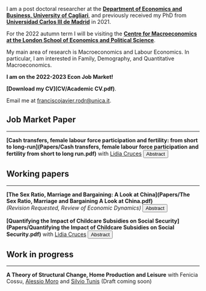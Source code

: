 I am a post doctoral researcher at the **[Department of Economics and Business, University of Cagliari](https://www.unica.it/unica/en/dip_scienzeecoaziend.page)**, and previously received my PhD from **[Universidad Carlos III de Madrid](http://economics.uc3m.es/)** in 2021.

For the 2022 autumn term I will be visiting the **[Centre for Macroeconomics at the London School of Economics and Political Science](https://www.lse.ac.uk/CFM)**.

My main area of research is Macroeconomics and Labour Economics. In particular, I am interested in Family, Demography, and Quantitative Macroeconomics.

**I am on the 2022-2023 Econ Job Market!**

**[Download my CV](CV/Academic CV.pdf)**.

Email me at [franciscojavier.rodr@unica.it](mailto:franciscojavier.rodr@unica.it).

## Job Market Paper

---

**[Cash transfers, female labour force participation and fertility: from short to long-run](Papers/Cash transfers, female labour force participation and fertility from short to long run.pdf)** with [Lidia Cruces](https://sites.google.com/view/lidiacruces/home?authuser=0)
<span class="brsmall"></span> 
<button class="abstract_button" onclick="ShowAndHide('abstractjmp')"><span class="text">Abstract</span></button>

<div ID="abstractjmp" STYLE="display:none"><p>Developed countries face a demographic scenario of population decline driven by low fertility rates. As a response, governments are deploying family policies to increase the number of children. The empirical literature cleanly identifies the short-term effects of these policy interventions. In this paper, we propose a dynamic life-cycle model of fertility and labour force participation for women, and calibrate it to the results of a natural experiment involving cash transfers upon birth in Spain. We retrieve the long-term effects via the model, and find that they are about half as large. Moreover, find that an alternative policy consisting of childcare subsidisation yields only slightly smaller effects on fertility, but positive labour force participation effects. Finally, we explore how the coexistence in Spain of temporal and permanent contracts with different earnings profiles affects fertility and interacts with cash transfers. The effects of this type of labour market are large, driven by increased returns to experience during crucial child-rearing years. However, the results on the effects of the cash transfers do not change in a scenario with a unique type of contract.</p></div>

## Working papers

---

**[The Sex Ratio, Marriage and Bargaining: A Look at China](Papers/The Sex Ratio, Marriage and Bargaining A Look at China.pdf)**\
*(Revision Requested, Review of Economic Dynamics)* 
<span class="brsmall"></span> 
<button class="abstract_button" onclick="ShowAndHide('abstract1')"><span class="text">Abstract</span></button>

<div ID="abstract1" STYLE="display:none"><p>I study married people's time allocation decisions under an unbalanced sex ratio, to answer whether bargaining between spouses should be accounted for (e.g. the collective model of the household) or not (unitary model). I document a substantial increase in the leisure ratio between married women and men in China from 1990 to 2010, calibrate a model of marriage, bargaining and marital sorting to the baseline year, and compare the predictions of a collective and unitary versions in 2010. In the former the leisure ratio does increase, but not in the latter. Via a decomposition exercise I find that the sex ratio accounts for about four hours of extra leisure per week for married women, driven by a decrease in paid work. The effect on married men is of the same magnitude and opposite sign. My results suggest that accounting for bargaining seems to be crucial to explain the sex-specific impact of changes that affect differently men and women.</p></div>
 

**[Quantifying the Impact of Childcare Subsidies on Social Security](Papers/Quantifying the Impact of Childcare Subsidies on Social Security.pdf)** with [Lidia Cruces](https://sites.google.com/view/lidiacruces/home?authuser=0)
<span class="brsmall"></span> 
<button class="abstract_button" onclick="ShowAndHide('abstract2')"><span class="text">Abstract</span></button>

<div ID="abstract2" STYLE="display:none"><p>Female labour force participation and fertility levels directly impact social security, especially when it relies on a pay-as-you-go scheme. In this paper, we quantify the impact of childcare subsidisation policies on a PAYG social security system. We build an overlapping generations model in which women decide how many children to have, the allocation of childcare time among different alternatives, and their labour force par-ticipation along the life cycle. We calibrate the model to Spanish data and use it to experiment with different childcare subsidisation policies. We find that childcare subsidies increase mother’s labour force participation and fertility minimally. Therefore, they have a negative effect on the present value of social security budget balance.</p></div>

## Work in progress

---

**A Theory of Structural Change, Home Production and Leisure** with Fenicia Cossu, [Alessio Moro](http://www.alessiomoro.it/) and [Silvio Tunis](https://sites.google.com/view/silviotunis/home-page) (Draft coming soon)



